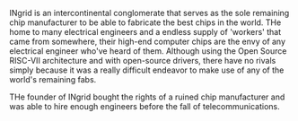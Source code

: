INgrid is an intercontinental conglomerate that serves as the sole remaining chip manufacturer to be able to fabricate the best chips in the world. THe home to many electrical engineers and a endless supply of 'workers' that came from somewhere, their high-end computer chips are the envy of any electrical engineer who've heard of them. Although using the Open Source RISC-VII architecture and with open-source drivers, there have no rivals simply because it was a really difficult endeavor to make use of any of the world's remaining fabs. 

THe founder of INgrid bought the rights of a ruined chip manufacturer and was able to hire enough engineers before the fall of telecommunications. 